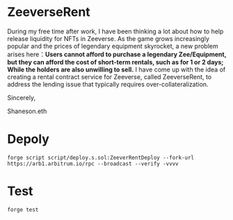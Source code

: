 
# ZeeverseRent


During my free time after work, I have been thinking a lot about how to help release liquidity for NFTs in Zeeverse. As the game grows increasingly popular and the prices of legendary equipment skyrocket, a new problem arises here：**Users cannot afford to purchase a legendary Zee/Equipment, but they can afford the cost of short-term rentals, such as for 1 or 2 days; While the holders are also unwilling to sell.** I have come up with the idea of creating a rental contract service for Zeeverse, called ZeeverseRent, to address the lending issue that typically requires over-collateralization.

Sincerely,

Shaneson.eth


# Depoly

```
forge script script/deploy.s.sol:ZeeverRentDeploy --fork-url https://arb1.arbitrum.io/rpc --broadcast --verify -vvvv 
```

# Test
```
forge test
```